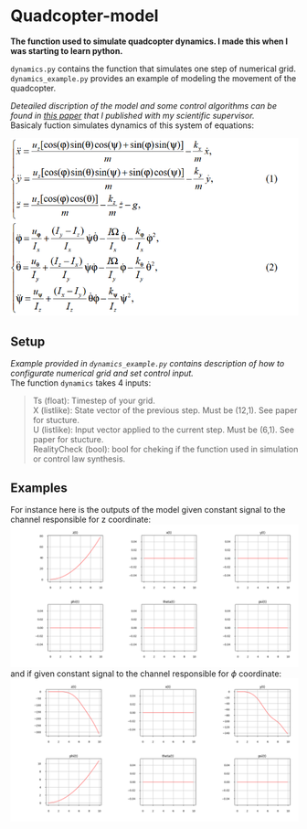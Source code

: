 # Quadcopter-model
**The function used to simulate quadcopter dynamics. I made this when I was starting to learn python.**  
  
`dynamics.py` contains the function that simulates one step of numerical grid.  
`dynamics_example.py` provides an example of modeling the movement of the quadcopter.  
  
_Deteailed discription of the model and some control algorithms can be found in [this paper](https://doi.org/10.26160/2474-5901-2024-43-42-54) that I published with my scientific supervisor._  
Basicaly fuction simulates dynamics of this system of equations:  
  
![system of equations](resources/pic1.png)
## Setup
*Example provided in `dynamics_example.py` contains description of how to configurate numerical grid and set control input.*  
The function `dynamics` takes 4 inputs:  
> Ts (float): Timestep of your grid.  
> X (listlike): State vector of the previous step. Must be (12,1). See paper for stucture.  
> U (listlike): Input vector applied to the current step. Must be (6,1). See paper for stucture.  
> RealityCheck (bool): bool for cheking if the function used in simulation or control law synthesis.  
## Examples
For instance here is the outputs of the model given constant signal to the channel responsible for z coordinate:  
![graphs1](resources/pic2.png)  
and if given constant signal to the channel responsible for $\phi$ coordinate:  
![graphs2](resources/pic3.png)  
